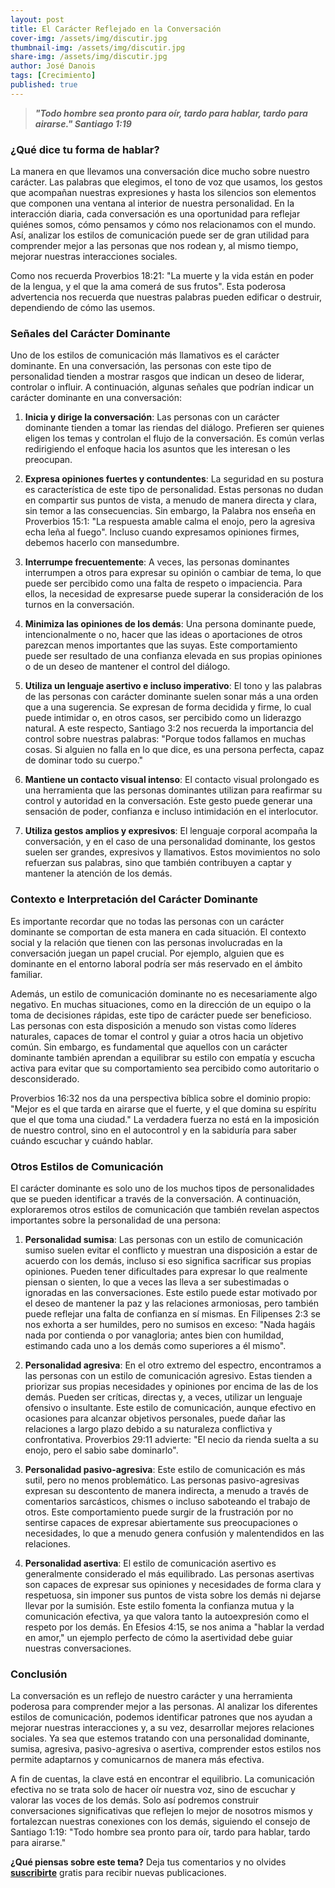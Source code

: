 ```yaml
---
layout: post
title: El Carácter Reflejado en la Conversación
cover-img: /assets/img/discutir.jpg
thumbnail-img: /assets/img/discutir.jpg
share-img: /assets/img/discutir.jpg
author: José Danois
tags: [Crecimiento]
published: true
---
```

>***"Todo hombre sea pronto para oír, tardo para hablar, tardo para airarse." Santiago 1:19***

### ¿Qué dice tu forma de hablar? 

La manera en que llevamos una conversación dice mucho sobre nuestro carácter. Las palabras que elegimos, el tono de voz que usamos, los gestos que acompañan nuestras expresiones y hasta los silencios son elementos que componen una ventana al interior de nuestra personalidad. En la interacción diaria, cada conversación es una oportunidad para reflejar quiénes somos, cómo pensamos y cómo nos relacionamos con el mundo. Así, analizar los estilos de comunicación puede ser de gran utilidad para comprender mejor a las personas que nos rodean y, al mismo tiempo, mejorar nuestras interacciones sociales.

Como nos recuerda Proverbios 18:21: "La muerte y la vida están en poder de la lengua, y el que la ama comerá de sus frutos". Esta poderosa advertencia nos recuerda que nuestras palabras pueden edificar o destruir, dependiendo de cómo las usemos.

### Señales del Carácter Dominante

Uno de los estilos de comunicación más llamativos es el carácter dominante. En una conversación, las personas con este tipo de personalidad tienden a mostrar rasgos que indican un deseo de liderar, controlar o influir. A continuación, algunas señales que podrían indicar un carácter dominante en una conversación:

1.  **Inicia y dirige la conversación**: Las personas con un carácter dominante tienden a tomar las riendas del diálogo. Prefieren ser quienes eligen los temas y controlan el flujo de la conversación. Es común verlas redirigiendo el enfoque hacia los asuntos que les interesan o les preocupan.
    
2.  **Expresa opiniones fuertes y contundentes**: La seguridad en su postura es característica de este tipo de personalidad. Estas personas no dudan en compartir sus puntos de vista, a menudo de manera directa y clara, sin temor a las consecuencias. Sin embargo, la Palabra nos enseña en Proverbios 15:1: "La respuesta amable calma el enojo, pero la agresiva echa leña al fuego". Incluso cuando expresamos opiniones firmes, debemos hacerlo con mansedumbre.
    
3.  **Interrumpe frecuentemente**: A veces, las personas dominantes interrumpen a otros para expresar su opinión o cambiar de tema, lo que puede ser percibido como una falta de respeto o impaciencia. Para ellos, la necesidad de expresarse puede superar la consideración de los turnos en la conversación.
    
4.  **Minimiza las opiniones de los demás**: Una persona dominante puede, intencionalmente o no, hacer que las ideas o aportaciones de otros parezcan menos importantes que las suyas. Este comportamiento puede ser resultado de una confianza elevada en sus propias opiniones o de un deseo de mantener el control del diálogo.
    
5.  **Utiliza un lenguaje asertivo e incluso imperativo**: El tono y las palabras de las personas con carácter dominante suelen sonar más a una orden que a una sugerencia. Se expresan de forma decidida y firme, lo cual puede intimidar o, en otros casos, ser percibido como un liderazgo natural. A este respecto, Santiago 3:2 nos recuerda la importancia del control sobre nuestras palabras: "Porque todos fallamos en muchas cosas. Si alguien no falla en lo que dice, es una persona perfecta, capaz de dominar todo su cuerpo."
    
6.  **Mantiene un contacto visual intenso**: El contacto visual prolongado es una herramienta que las personas dominantes utilizan para reafirmar su control y autoridad en la conversación. Este gesto puede generar una sensación de poder, confianza e incluso intimidación en el interlocutor.
    
7.  **Utiliza gestos amplios y expresivos**: El lenguaje corporal acompaña la conversación, y en el caso de una personalidad dominante, los gestos suelen ser grandes, expresivos y llamativos. Estos movimientos no solo refuerzan sus palabras, sino que también contribuyen a captar y mantener la atención de los demás.
    

### Contexto e Interpretación del Carácter Dominante

Es importante recordar que no todas las personas con un carácter dominante se comportan de esta manera en cada situación. El contexto social y la relación que tienen con las personas involucradas en la conversación juegan un papel crucial. Por ejemplo, alguien que es dominante en el entorno laboral podría ser más reservado en el ámbito familiar.

Además, un estilo de comunicación dominante no es necesariamente algo negativo. En muchas situaciones, como en la dirección de un equipo o la toma de decisiones rápidas, este tipo de carácter puede ser beneficioso. Las personas con esta disposición a menudo son vistas como líderes naturales, capaces de tomar el control y guiar a otros hacia un objetivo común. Sin embargo, es fundamental que aquellos con un carácter dominante también aprendan a equilibrar su estilo con empatía y escucha activa para evitar que su comportamiento sea percibido como autoritario o desconsiderado.

Proverbios 16:32 nos da una perspectiva bíblica sobre el dominio propio: "Mejor es el que tarda en airarse que el fuerte, y el que domina su espíritu que el que toma una ciudad." La verdadera fuerza no está en la imposición de nuestro control, sino en el autocontrol y en la sabiduría para saber cuándo escuchar y cuándo hablar.

### Otros Estilos de Comunicación

El carácter dominante es solo uno de los muchos tipos de personalidades que se pueden identificar a través de la conversación. A continuación, exploraremos otros estilos de comunicación que también revelan aspectos importantes sobre la personalidad de una persona:

1.  **Personalidad sumisa**: Las personas con un estilo de comunicación sumiso suelen evitar el conflicto y muestran una disposición a estar de acuerdo con los demás, incluso si eso significa sacrificar sus propias opiniones. Pueden tener dificultades para expresar lo que realmente piensan o sienten, lo que a veces las lleva a ser subestimadas o ignoradas en las conversaciones. Este estilo puede estar motivado por el deseo de mantener la paz y las relaciones armoniosas, pero también puede reflejar una falta de confianza en sí mismas. En Filipenses 2:3 se nos exhorta a ser humildes, pero no sumisos en exceso: "Nada hagáis nada por contienda o por vanagloria; antes bien con humildad, estimando cada uno a los demás como superiores a él mismo".
    
2.  **Personalidad agresiva**: En el otro extremo del espectro, encontramos a las personas con un estilo de comunicación agresivo. Estas tienden a priorizar sus propias necesidades y opiniones por encima de las de los demás. Pueden ser críticas, directas y, a veces, utilizar un lenguaje ofensivo o insultante. Este estilo de comunicación, aunque efectivo en ocasiones para alcanzar objetivos personales, puede dañar las relaciones a largo plazo debido a su naturaleza conflictiva y confrontativa. Proverbios 29:11 advierte: "El necio da rienda suelta a su enojo, pero el sabio sabe dominarlo".
    
3.  **Personalidad pasivo-agresiva**: Este estilo de comunicación es más sutil, pero no menos problemático. Las personas pasivo-agresivas expresan su descontento de manera indirecta, a menudo a través de comentarios sarcásticos, chismes o incluso saboteando el trabajo de otros. Este comportamiento puede surgir de la frustración por no sentirse capaces de expresar abiertamente sus preocupaciones o necesidades, lo que a menudo genera confusión y malentendidos en las relaciones.
    
4.  **Personalidad asertiva**: El estilo de comunicación asertivo es generalmente considerado el más equilibrado. Las personas asertivas son capaces de expresar sus opiniones y necesidades de forma clara y respetuosa, sin imponer sus puntos de vista sobre los demás ni dejarse llevar por la sumisión. Este estilo fomenta la confianza mutua y la comunicación efectiva, ya que valora tanto la autoexpresión como el respeto por los demás. En Efesios 4:15, se nos anima a "hablar la verdad en amor," un ejemplo perfecto de cómo la asertividad debe guiar nuestras conversaciones.
    

### Conclusión

La conversación es un reflejo de nuestro carácter y una herramienta poderosa para comprender mejor a las personas. Al analizar los diferentes estilos de comunicación, podemos identificar patrones que nos ayudan a mejorar nuestras interacciones y, a su vez, desarrollar mejores relaciones sociales. Ya sea que estemos tratando con una personalidad dominante, sumisa, agresiva, pasivo-agresiva o asertiva, comprender estos estilos nos permite adaptarnos y comunicarnos de manera más efectiva.

A fin de cuentas, la clave está en encontrar el equilibrio. La comunicación efectiva no se trata solo de hacer oír nuestra voz, sino de escuchar y valorar las voces de los demás. Solo así podremos construir conversaciones significativas que reflejen lo mejor de nosotros mismos y fortalezcan nuestras conexiones con los demás, siguiendo el consejo de Santiago 1:19: "Todo hombre sea pronto para oír, tardo para hablar, tardo para airarse." 

**¿Qué piensas sobre este tema?** Deja tus comentarios y no olvides **[suscribirte](https://www.feedio.co/@jdanois)** gratis para recibir nuevas publicaciones.
<!--stackedit_data:
eyJoaXN0b3J5IjpbMTUwOTMwMDY3MF19
-->